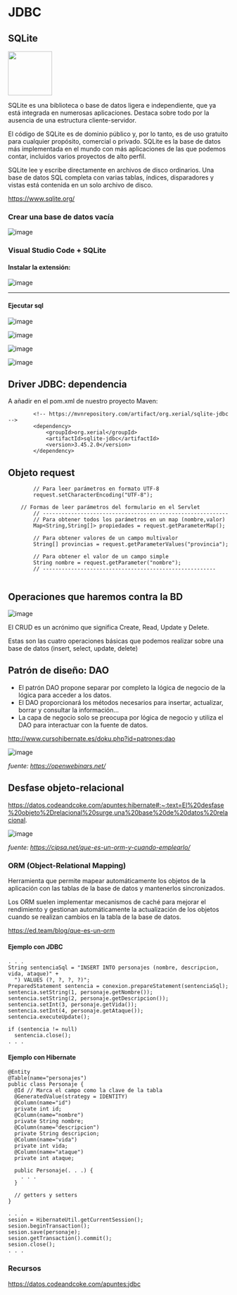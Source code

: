 # JDBC

## SQLite

<img src="https://github.com/profeMelola/-Programacion-08-2023-24-/assets/91023374/2dbc38b5-318e-4d50-b407-1b58e4195367" height="100"/>

SQLite es una biblioteca o base de datos ligera e independiente, que ya está integrada en numerosas aplicaciones. Destaca sobre todo por la ausencia de una estructura cliente-servidor.

El código de SQLite es de dominio público y, por lo tanto, es de uso gratuito para cualquier propósito, comercial o privado. SQLite es la base de datos más implementada en el mundo con más aplicaciones de las que podemos contar, incluidos varios proyectos de alto perfil.

SQLite lee y escribe directamente en archivos de disco ordinarios. Una base de datos SQL completa con varias tablas, índices, disparadores y vistas está contenida en un solo archivo de disco. 

https://www.sqlite.org/

### Crear una base de datos vacía 

![image](https://github.com/profeMelola/Programacion-08-2023-24/assets/91023374/fcd4bb19-ab52-4b06-aa3a-e58be8d354fc)

### Visual Studio Code + SQLite

#### Instalar la extensión:

![image](https://github.com/profeMelola/Programacion-08-2023-24/assets/91023374/fa7e2196-cf7d-4298-964e-a0956c2a5e97)

___

#### Ejecutar sql

![image](https://github.com/profeMelola/Programacion-08-2023-24/assets/91023374/b69d3d0b-338c-4150-8030-13349a676799)


![image](https://github.com/profeMelola/Programacion-08-2023-24/assets/91023374/9f10f714-c1b8-48b6-943f-88fe40a3e2f6)

![image](https://github.com/profeMelola/Programacion-08-2023-24/assets/91023374/c4e6cd9d-b29e-484d-a897-50e18b7ccdd9)

![image](https://github.com/profeMelola/Programacion-08-2023-24/assets/91023374/7a13e1b6-6048-4a58-8388-efb478795e44)



## Driver JDBC: dependencia

 A añadir en el pom.xml de nuestro proyecto Maven:
```
        <!-- https://mvnrepository.com/artifact/org.xerial/sqlite-jdbc -->
        <dependency>
            <groupId>org.xerial</groupId>
            <artifactId>sqlite-jdbc</artifactId>
            <version>3.45.2.0</version>
        </dependency>
```
## Objeto request

```
        // Para leer parámetros en formato UTF-8
        request.setCharacterEncoding("UTF-8");

```

```
	// Formas de leer parámetros del formulario en el Servlet
		// -----------------------------------------------------------
		// Para obtener todos los parámetros en un map (nombre,valor)
		Map<String,String[]> propiedades = request.getParameterMap();
		
		// Para obtener valores de un campo multivalor
		String[] provincias = request.getParameterValues("provincia");
		
		// Para obtener el valor de un campo simple
		String nombre = request.getParameter("nombre");
		// -------------------------------------------------------
	
```
## Operaciones que haremos contra la BD

![image](https://user-images.githubusercontent.com/91023374/234879873-bb42e5f6-be4f-4fc2-b4cc-7ea556346903.png)

El CRUD es un acrónimo que significa Create, Read, Update y Delete. 

Estas son las cuatro operaciones básicas que podemos realizar sobre una base de datos (insert, select, update, delete)

## Patrón de diseño: DAO

- El patrón DAO propone separar por completo la lógica de negocio de la lógica para acceder a los datos. 
- El DAO proporcionará los métodos necesarios para insertar, actualizar, borrar y consultar la información... 
- La capa de negocio solo se preocupa por lógica de negocio y utiliza el DAO para interactuar con la fuente de datos.

http://www.cursohibernate.es/doku.php?id=patrones:dao

![image](https://user-images.githubusercontent.com/91023374/234880925-ec9b54eb-d257-4ab0-ba1b-ae28a33086ff.png)

*fuente: https://openwebinars.net/*

## Desfase objeto-relacional

https://datos.codeandcoke.com/apuntes:hibernate#:~:text=El%20desfase%20objeto%2Drelacional%20surge,una%20base%20de%20datos%20relacional.

![image](https://user-images.githubusercontent.com/91023374/235109155-24752bf2-8085-4473-bc11-b4b4f7dbc70e.png)

*fuente: https://cipsa.net/que-es-un-orm-y-cuando-emplearlo/*


### ORM (Object-Relational Mapping)

Herramienta que permite mapear automáticamente los objetos de la aplicación con las tablas de la base de datos y mantenerlos sincronizados. 

Los ORM suelen implementar mecanismos de caché para mejorar el rendimiento y gestionan automáticamente la actualización de los objetos cuando se realizan cambios en la tabla de la base de datos.

https://ed.team/blog/que-es-un-orm

#### Ejemplo con JDBC

```
. . .				
String sentenciaSql = "INSERT INTO personajes (nombre, descripcion, vida, ataque)" +
  ") VALUES (?, ?, ?, ?)";
PreparedStatement sentencia = conexion.prepareStatement(sentenciaSql);
sentencia.setString(1, personaje.getNombre());
sentencia.setString(2, personaje.getDescripcion());
sentencia.setInt(3, personaje.getVida());
sentencia.setInt(4, personaje.getAtaque());
sentencia.executeUpdate();
 
if (sentencia != null)
  sentencia.close();
. . .
```

#### Ejemplo con Hibernate

```
@Entity
@Table(name="personajes")
public class Personaje {
  @Id // Marca el campo como la clave de la tabla
  @GeneratedValue(strategy = IDENTITY)
  @Column(name="id")
  private int id;
  @Column(name="nombre")
  private String nombre;
  @Column(name="descripcion")
  private String descripcion;
  @Column(name="vida")
  private int vida;
  @Column(name="ataque")
  private int ataque;
 
  public Personaje(. . .) {
    . . .
  }
 
  // getters y setters
}
```

```
. . .
sesion = HibernateUtil.getCurrentSession();
sesion.beginTransaction();
sesion.save(personaje);
sesion.getTransaction().commit();
sesion.close();
. . .
```

### Recursos

https://datos.codeandcoke.com/apuntes:jdbc
